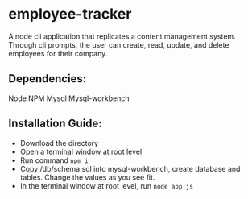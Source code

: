 # employee-tracker

A node cli application that replicates a content management system. Through cli prompts, the user can create, read, update, and delete employees for their company.

## Dependencies:

Node
NPM
Mysql
Mysql-workbench

## Installation Guide:

* Download the directory 
* Open a terminal window at root level
* Run command ```npm i```
* Copy /db/schema.sql into mysql-workbench, create database and tables. Change the values as you see fit.
* In the terminal window at root level, run ```node app.js```